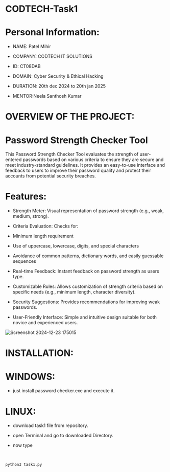 # CODTECH-Task1
# Personal Information:
- NAME: Patel Mihir

- COMPANY: CODTECH IT SOLUTIONS 

- ID: CT08DAB

- DOMAIN: Cyber Security & Ethical Hacking

- DURATION: 20th dec 2024 to 20th jan 2025

- MENTOR:Neela Santhosh Kumar





# OVERVIEW OF THE PROJECT:

# Password Strength Checker Tool

This Password Strength Checker Tool evaluates the strength of user-entered passwords based on various criteria to ensure they are secure and meet industry-standard guidelines. It provides an easy-to-use interface and feedback to users to improve their password quality and protect their accounts from potential security breaches.

# Features:

- Strength Meter: Visual representation of password strength (e.g., weak, medium, strong).

- Criteria Evaluation: Checks for:

- Minimum length requirement

- Use of uppercase, lowercase, digits, and special characters

- Avoidance of common patterns, dictionary words, and easily guessable sequences

- Real-time Feedback: Instant feedback on password strength as users type.

- Customizable Rules: Allows customization of strength criteria based on specific needs (e.g., minimum length, character diversity).

- Security Suggestions: Provides recommendations for improving weak passwords.

- User-Friendly Interface: Simple and intuitive design suitable for both novice and experienced users.



![Screenshot 2024-12-23 175015](https://github.com/user-attachments/assets/e11519b0-2815-471a-9613-8041d93a9405)

# INSTALLATION:

# WINDOWS:

- just install password checker.exe and execute it.

# LINUX:

- download task1 file from repository.

- open Terminal and go to downloaded Directory.

- now type
<br>

    python3 task1.py

